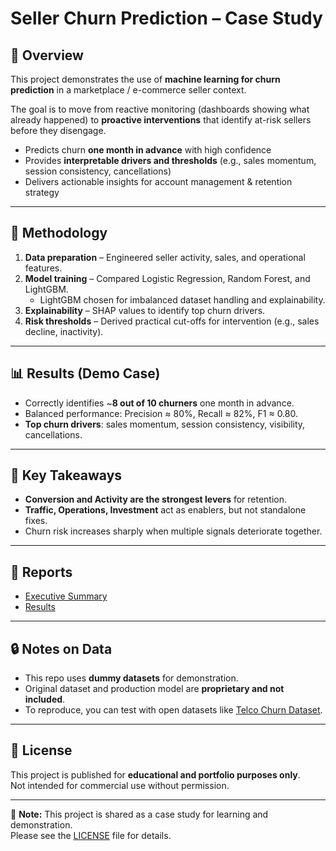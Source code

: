 # Seller Churn Prediction – Case Study

## 📌 Overview
This project demonstrates the use of **machine learning for churn prediction** 
in a marketplace / e-commerce seller context.  

The goal is to move from reactive monitoring (dashboards showing what already happened) 
to **proactive interventions** that identify at-risk sellers before they disengage.  

- Predicts churn **one month in advance** with high confidence  
- Provides **interpretable drivers and thresholds** (e.g., sales momentum, session consistency, cancellations)  
- Delivers actionable insights for account management & retention strategy  

---

## 🧪 Methodology
1. **Data preparation** – Engineered seller activity, sales, and operational features.  
2. **Model training** – Compared Logistic Regression, Random Forest, and LightGBM.  
   - LightGBM chosen for imbalanced dataset handling and explainability.  
3. **Explainability** – SHAP values to identify top churn drivers.  
4. **Risk thresholds** – Derived practical cut-offs for intervention (e.g., sales decline, inactivity).  

---

## 📊 Results (Demo Case)
- Correctly identifies ~**8 out of 10 churners** one month in advance.  
- Balanced performance: Precision ≈ 80%, Recall ≈ 82%, F1 ≈ 0.80.  
- **Top churn drivers**: sales momentum, session consistency, visibility, cancellations.  

---

## 🚀 Key Takeaways
- **Conversion and Activity are the strongest levers** for retention.  
- **Traffic, Operations, Investment** act as enablers, but not standalone fixes.  
- Churn risk increases sharply when multiple signals deteriorate together.  

---

## 📂 Reports
- [Executive Summary](reports/executive_summary.md)  
- [Results](reports/results.md)  

---

## 🔒 Notes on Data
- This repo uses **dummy datasets** for demonstration.  
- Original dataset and production model are **proprietary and not included**.  
- To reproduce, you can test with open datasets like [Telco Churn Dataset](https://www.kaggle.com/datasets/blastchar/telco-customer-churn).  

---

## 📝 License
This project is published for **educational and portfolio purposes only**.  
Not intended for commercial use without permission.

---

📌 **Note:** This project is shared as a case study for learning and demonstration.  
Please see the [LICENSE](LICENSE) file for details.
